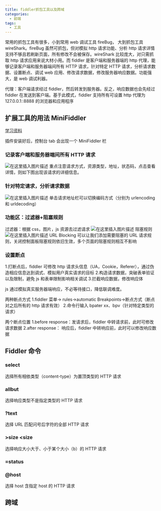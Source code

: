 ```yaml
---
title: fiddler抓包工具以及跨域
categories:
  - 前端
tags:
  - 工具
---
```


<!--more-->

常用的抓包工具有很多，小到常用 web 调试工具 fireBug， 大到抓包工具 wireShark。fireBug 虽然可抓包，但对模拟 http 请求功能、分析 http 请求详情支持不够且若刷新页面，所有修改不会被保存。wireShark 比较庞大，对只需抓取 http 请求应用来说大材小用。而 fiddler 是客户端和服务器端的 http 代理，能够记录客户端和服务器端间所有 HTTP 请求，针对特定 HTTP 请求，分析请求数据、设置断点、调试 web 应用、修改请求数据，修改服务器响应数据。功能强大，是 web 调试利器。

代理：客户端请求经过 fiddler，然后转发到服务器。反之，响应数据也会先经过 fiddler 在发送到客户端。基于此模式，fiddler 支持所有可设置 http 代理为 127.0.0.1::8888 的浏览器和应用程序

## 扩展工具的用法 MiniFiddler

[学习资料](https://www.cnblogs.com/yyhh/p/5140852.html)

插件安装好后，控制台 tab 会出现一个 MiniFiddler 栏

### 记录客户端和服务器端间所有 HTTP 请求

![在这里插入图片描述](https://img-blog.csdnimg.cn/20200619103605922.png?x-oss-process=image/watermark,type_ZmFuZ3poZW5naGVpdGk,shadow_10,text_aHR0cHM6Ly9ibG9nLmNzZG4ubmV0L2xqbGhuaWNr,size_16,color_FFFFFF,t_70)
重点注意请求方式，资源类型，地址，状态码，点击查看详情，则如下图出现该请求的详细信息。

### 针对特定请求，分析请求数据

![在这里插入图片描述](https://img-blog.csdnimg.cn/20200619103317321.png?x-oss-process=image/watermark,type_ZmFuZ3poZW5naGVpdGk,shadow_10,text_aHR0cHM6Ly9ibG9nLmNzZG4ubmV0L2xqbGhuaWNr,size_16,color_FFFFFF,t_70)
单击请求地址栏可以切换编码方式（分别为 urlencoding 和 urldecoding）

### 功能区：过滤器+阻塞规则

过滤器：根据 css，图片，js 资源去过滤请求
![在这里插入图片描述](https://img-blog.csdnimg.cn/20200619104024837.png?x-oss-process=image/watermark,type_ZmFuZ3poZW5naGVpdGk,shadow_10,text_aHR0cHM6Ly9ibG9nLmNzZG4ubmV0L2xqbGhuaWNr,size_16,color_FFFFFF,t_70)
阻塞规则
![在这里插入图片描述](https://img-blog.csdnimg.cn/20200619105450165.png?x-oss-process=image/watermark,type_ZmFuZ3poZW5naGVpdGk,shadow_10,text_aHR0cHM6Ly9ibG9nLmNzZG4ubmV0L2xqbGhuaWNr,size_16,color_FFFFFF,t_70)
URL Blocking 可以让我们添加需要阻塞的 URL 请求规则，关闭控制面板阻塞规则依旧生效，多个页面的阻塞规则相互不影响

### 设置断点

1.打断点后，fiddler 可修改 http 请求头信息（UA，Cookie，Referer），通过伪造相应信息达到调式、模拟用户真实请求的目标 2.构造请求数据，突破表单验证以及限制，避免 js 和表单限制影响相关调试 3.拦截响应数据，修改响应体

js 通过模拟真实服务器端响应，不必等待接口，降低联调难度。

两种断点方式
1.fiddler 菜单-> rules->automatic Breakpoints->断点方式（断点对之后所有的 http 请求有效） 2.命令行输入 bpater xx、bpv（针对特定类型的请求）

两个断点位置
1.before response：发请求后，fiddler 中转请求前，此时可修改请求数据
2.after response： 响应后，fiddler 中转响应前，此时可以修改响应数据

## Fiddler 命令

### select

选择所有相依类型（content-type）为置顶类型的 HTTP 请求

### allbut

选择响应类型不是指定类型的 HTTP 请求

### ?text

选择 URL 匹配问号后字符的全部 HTTP 请求

### >size <size

选择响应大小大于、小于某个大小（b）的 HTTP 请求

### =status

### @host

选择 host 含指定 host 的 HTTP 请求

## 跨域
